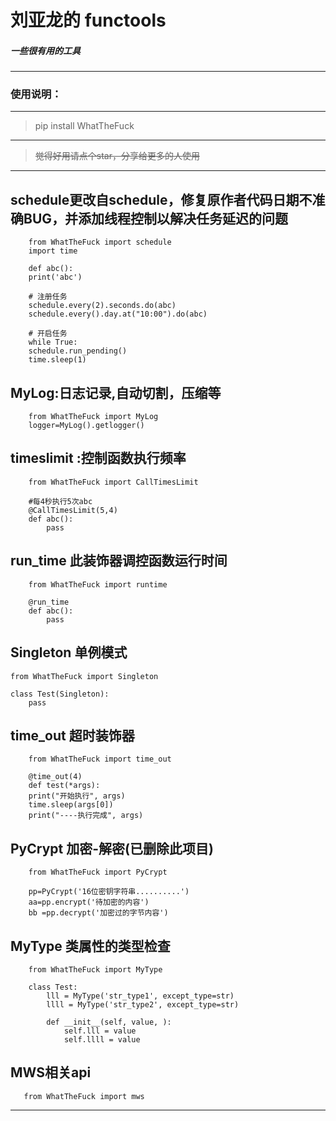 
# 刘亚龙的 functools

##### 一些很有用的工具

------------



### 使用说明：

------------

> pip install WhatTheFuck

------------


> ~~觉得好用请点个star，分享给更多的人使用~~
------------


## schedule更改自schedule，修复原作者代码日期不准确BUG，并添加线程控制以解决任务延迟的问题

		from WhatTheFuck import schedule
		import time

		def abc():
		print('abc')
		
		# 注册任务
		schedule.every(2).seconds.do(abc)
		schedule.every().day.at("10:00").do(abc)

		# 开启任务
		while True:
		schedule.run_pending()
		time.sleep(1)

## MyLog:日志记录,自动切割，压缩等

		from WhatTheFuck import MyLog
		logger=MyLog().getlogger()
		


## timeslimit :控制函数执行频率

		from WhatTheFuck import CallTimesLimit

		#每4秒执行5次abc
		@CallTimesLimit(5,4)
		def abc():
			pass
			

## run_time 此装饰器调控函数运行时间
        
        from WhatTheFuck import runtime
        
        @run_time
        def abc():
            pass

##  Singleton 单例模式

    from WhatTheFuck import Singleton
    
    class Test(Singleton):
        pass

##  time_out 超时装饰器

		from WhatTheFuck import time_out

		@time_out(4)
		def test(*args):
		print("开始执行", args)
		time.sleep(args[0])
		print("----执行完成", args)
		
##  PyCrypt 加密-解密(已删除此项目)

        from WhatTheFuck import PyCrypt      
        
        pp=PyCrypt('16位密钥字符串..........')
        aa=pp.encrypt('待加密的内容') 
        bb =pp.decrypt('加密过的字节内容') 

##  MyType 类属性的类型检查

        from WhatTheFuck import MyType  
        
        class Test:
            lll = MyType('str_type1', except_type=str)
            llll = MyType('str_type2', except_type=str)
        
            def __init__(self, value, ):
                self.lll = value
                self.llll = value
                
                
##  MWS相关api

       from WhatTheFuck import mws
       
                
------------

